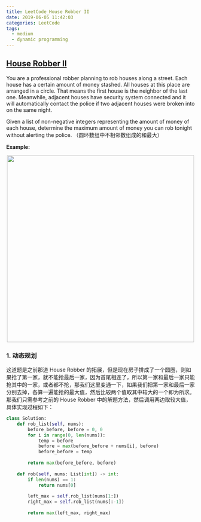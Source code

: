 ```yaml
---
title: LeetCode_House Robber II
date: 2019-06-05 11:42:03
categories: LeetCode
tags: 
  - medium
  - dynamic programming
---
```


## [House Robber II](https://leetcode.com/problems/house-robber-ii/)

You are a professional robber planning to rob houses along a street. Each house has a certain amount of money stashed. All houses at this place are arranged in a circle. That means the first house is the neighbor of the last one. Meanwhile, adjacent houses have security system connected and it will automatically contact the police if two adjacent houses were broken into on the same night.

Given a list of non-negative integers representing the amount of money of each house, determine the maximum amount of money you can rob tonight without alerting the police.
（圆环数组中不相邻数组成的和最大）

<!--more-->

**Example:** 

<div align=center>
	<img src="/images/leetcode_213.png" width = "500" align=center/>
</div>


### 1. 动态规划
这道题是之前那道 House Robber 的拓展，但是现在房子排成了一个圆圈，则如果抢了第一家，就不能抢最后一家，因为首尾相连了，所以第一家和最后一家只能抢其中的一家，或者都不抢，那我们这里变通一下，如果我们把第一家和最后一家分别去掉，各算一遍能抢的最大值，然后比较两个值取其中较大的一个即为所求。那我们只需参考之前的 House Robber 中的解题方法，然后调用两边取较大值，具体实现过程如下：

```python
class Solution:
    def rob_list(self, nums):
        before_before, before = 0, 0
        for i in range(0, len(nums)):
            temp = before
            before = max(before_before + nums[i], before)
            before_before = temp
            
        return max(before_before, before)
    
    def rob(self, nums: List[int]) -> int:
        if len(nums) == 1:
            return nums[0]
        
        left_max = self.rob_list(nums[1:])
        right_max = self.rob_list(nums[:-1])
                
        return max(left_max, right_max)
```